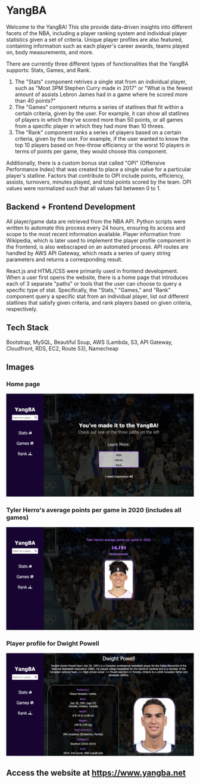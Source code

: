 # YangBA

Welcome to the YangBA! This site provide data-driven insights into different facets of the NBA, including a player ranking system and individual player statistics given a set of criteria. Unique player profiles are also featured, containing information such as each player's career awards, teams played on, body measurements, and more.

There are currently three different types of functionalities that the YangBA supports: Stats, Games, and Rank.

1. The "Stats" component retrives a single stat from an individual player, such as "Most 3PM Stephen Curry made in 2017" or "What is the fewest amount of assists Lebron James had in a game where he scored more than 40 points?"
2. The "Games" component returns a series of statlines that fit within a certain criteria, given by the user. For example, it can show all statlines of players in which they've scored more than 50 points, or all games from a specific player in which they had more than 10 threes.
3. The "Rank" component ranks a series of players based on a certain criteria, given by the user. For example, if the user wanted to know the top 10 players based on free-throw efficiency or the worst 10 players in terms of points per game, they would choose this component.

Additionally, there is a custom bonus stat called "OPI" (Offensive Performance Index) that was created to place a single value for a particular player's statline. Factors that contribute to OPI include points, efficiency, assists, turnovers, minutes played, and total points scored by the team. OPI values were normalized such that all values fall between 0 to 1.

## Backend + Frontend Development

All player/game data are retrieved from the NBA API. Python scripts were written to automate this process every 24 hours, ensuring its access and scope to the most recent information available. Player information from Wikipedia, which is later used to implement the player profile component in the frontend, is also webscraped on an automated process. API routes are handled by AWS API Gateway, which reads a series of query string parameters and returns a corresponding result.

React.js and HTML/CSS were primarily used in frontend development. When a user first opens the website, there is a home page that introduces each of 3 separate "paths" or tools that the user can choose to query a specific type of stat. Specifically, the "Stats," "Games," and "Rank" component query a specific stat from an individual player, list out different statlines that satisfy given criteria, and rank players based on given criteria, respectively.

## Tech Stack

Bootstrap, MySQL, Beautiful Soup, AWS (Lambda, S3, API Gateway, Cloudfront, RDS, EC2, Route 53), Namecheap

## Images

### Home page

![Home page](./yba-frontend/src/content/images/home_page.png)

### Tyler Herro's average points per game in 2020 (includes all games)

![Tyler Herro](./yba-frontend/src/content/images/herro_pts.png)

### Player profile for Dwight Powell

![Dwight Powell](./yba-frontend/src/content/images/powell_pfp.png)

## Access the website at https://www.yangba.net

